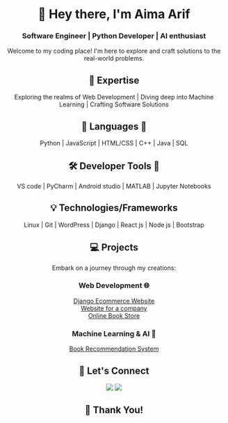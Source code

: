 <div align="center">
  <h1> 👋 Hey there, I'm Aima Arif</h1>
  <h3>Software Engineer | Python Developer | AI enthusiast  </h3>
  <p>Welcome to my coding place! I'm here to explore and craft solutions to the real-world problems.</p>
</div>

<div align="center">
  <h2>🚀 Expertise</h2>
  <p>Exploring the realms of Web Development | Diving deep into Machine Learning | Crafting Software Solutions</p>
</div>

<div align="center">
  <h2>🎨 Languages 🌈</h2>
  <p>Python | JavaScript | HTML/CSS | C++ | Java | SQL </p>
</div>

<div align="center">
  <h2>🛠️ Developer Tools 🧰</h2>
  <p>VS code | PyCharm | Android studio | MATLAB | Jupyter Notebooks </p>
</div>

<div align="center">
  <h2>💡 Technologies/Frameworks</h2>
  <p>Linux | Git | WordPress | Django | React js | Node js | Bootstrap </p>
</div>

<div align="center">
  <h2>💻 Projects</h2>
  <p>Embark on a journey through my creations:</p>
</div>

<div align="center">
  <h3>Web Development 🌐</h3>
  <p>
     <a href="https://github.com/aimaarif/Django-Ecommerce-Website">Django Ecommerce Website</a> <br>
     <a href="https://github.com/aimaarif/Website-for-a-software-company">Website for a company</a> <br>
     <a href="https://github.com/aimaarif/Online-BOOK-Store">Online Book Store</a>
  </p>
</div>

<div align="center">
  <h3>Machine Learning & AI 🧠</h3>
  <p>
    <a href="https://github.com/aimaarif/Books-Recommendation-system">Book Recommendation System</a>
  </p>
</div>

<div align="center">
  <h2>💌 Let's Connect</h2>
  <p>
    <a href="https://www.linkedin.com/in/aima-arif"><img src="https://img.shields.io/badge/-LinkedIn-blue"></a>
    <a href="mailto:aimaarif567@gmail.com"><img src="https://img.shields.io/badge/-Email-red"></a>
  </p>
</div>

<div align="center">
  <h2>🎉 Thank You!</h2>
</div>
